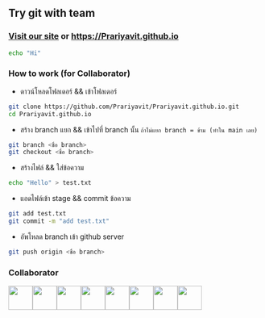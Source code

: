 ## Try git with team

### [Visit our site](https://Prariyavit.github.io) or https://Prariyavit.github.io

```bash
echo "Hi"
```

### How to work (for Collaborator)

- ดาวน์โหลดโฟลเดอร์ && เข้าโฟลเดอร์
```bash
git clone https://github.com/Prariyavit/Prariyavit.github.io.git
cd Prariyavit.github.io
```

- สร้าง branch แยก && เข้าไปที่ branch นั้น `ถ้าไม่แยก branch = ข้าม (ทำใน main เลย)`
```bash
git branch <ชื่อ branch>
git checkout <ชื่อ branch>
```

- สร้างไฟล์ && ใส่ข้อความ
```bash
echo "Hello" > test.txt
```

- แอดไฟล์เข้า stage && commit ข้อความ
```bash
git add test.txt
git commit -m "add test.txt"
```

- อัพโหลด branch เข้า github server
```bash
git push origin <ชื่อ branch>
```

### Collaborator

<div style="display: flex;">
<a href="https://github.com/Prariyavit"><img height="48px" src="https://avatars.githubusercontent.com/u/118101686?v=4"></a>
<a href="https://github.com/xssxx"><img height="48px" src="https://avatars.githubusercontent.com/u/25734251?v=4"></a>
<a href="https://github.com/JIMpk2w"><img height="48px" src="https://avatars.githubusercontent.com/u/122210019?v=4"></a>
<a href="https://github.com/Pariyanuch"><img height="48px" src="https://avatars.githubusercontent.com/u/123322981?v=4"></a>
<a href="https://github.com/DEASII"><img height="48px" src="https://avatars.githubusercontent.com/u/121237034?v=4"></a>
<a href="https://github.com/PasinGtxooo"><img height="48px" src="https://avatars.githubusercontent.com/u/123355198?s=120&v=4"></a>
<a href="https://github.com/mindptnie"><img height="48px" src="https://avatars.githubusercontent.com/u/117892926?s=64&v=4"></a>
<a href="https://github.com/Ppleang"><img height="48px" src="https://avatars.githubusercontent.com/u/117893090?v=4"></a>
</div>

